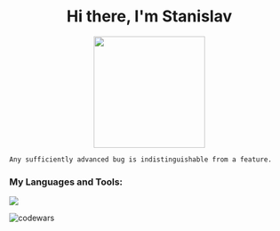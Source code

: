 <h1 align="center">Hi there, I'm Stanislav</h1>

<div id="header" align="center">
  <img src="https://media.giphy.com/media/kJV3yFjaVYtlP0CMOR/giphy.gif" width="200px"/>
</div>

```
Any sufficiently advanced bug is indistinguishable from a feature.
```

<h3 align="left">My Languages and Tools:</h3>
<p align="left">
  <a href="https://skillicons.dev">
    <img src="https://skillicons.dev/icons?i=bootstrap,css,figma,html,js,jest,nodejs,react,redux,sass,ts,webpack" />
  </a>
</p>

![codewars](https://www.codewars.com/users/unbulanov/badges/small)
